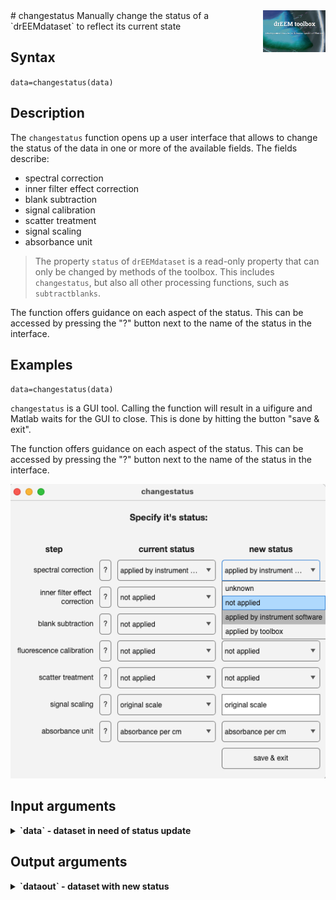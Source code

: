 <img src="top right corner logo.png" width="100" height="auto" align="right"/>
# changestatus
Manually change the status of a `drEEMdataset` to reflect its current state

## Syntax

`data=changestatus(data)`

## Description
The `changestatus` function opens up a user interface that allows to change the status of the data in one or more of the available fields. The fields describe:

- spectral correction
- inner filter effect correction
- blank subtraction
- signal calibration
- scatter treatment
- signal scaling
- absorbance unit

> The property `status` of `drEEMdataset` is a read-only property that can only be changed by methods of the toolbox. This includes `changestatus`, but also all other processing functions, such as `subtractblanks`.

The function offers guidance on each aspect of the status. This can be accessed by pressing the "?" button next to the name of the status in the interface.



## Examples

`data=changestatus(data)`

`changestatus` is a GUI tool. Calling the function will result in a uifigure and Matlab waits for the GUI to close. This is done by hitting the button "save & exit".

The function offers guidance on each aspect of the status. This can be accessed by pressing the "?" button next to the name of the status in the interface.

<img src="changestatus_example.png" width="auto" height="auto" align="justify"/>


## Input arguments
<details>
    <summary><b>`data` - dataset in need of status update</b></summary>
    <i>drEEMdataset</i>
        
A dataset of the class `drEEMdataset` that passes the validation function `tbx.validatedataset(data)`. 
</details>



<!---
## Name-Value arguments
-->
## Output arguments
<details>
    <summary><b>`dataout` - dataset with new status</b></summary>
    <i>drEEMdataset</i>
        
A dataset of the class `drEEMdataset` that passes the validation function `tbx.validatedataset(dataout)`. 
</details>